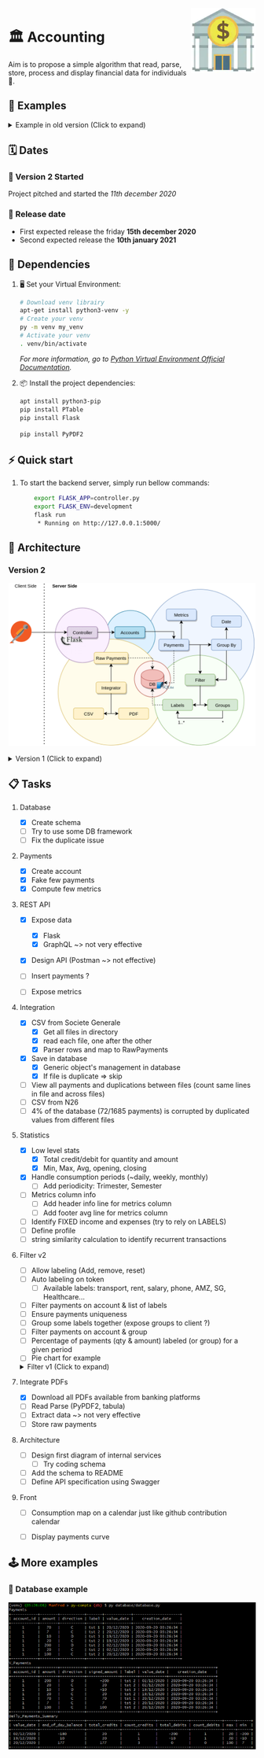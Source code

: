 <img src="img/logo.png" align="right" />

# :classical_building: Accounting 

Aim is to propose a simple algorithm that read, parse, store, process and display financial data for individuals :money_with_wings:.


## :tada: Examples

<details>
<summary>Example in old version (Click to expand)</summary>

![running main script](img/main.PNG)

</details>

## :spiral_calendar: Dates

### :rocket: Version 2 Started 
Project pitched and started the _11th december 2020_

### :dart: Release date 
- First expected release the friday **15th december 2020** 
- Second expected release the **10th january 2021** 


## :electric_plug: Dependencies
1. :desktop_computer: Set your Virtual Environment:

    ``` bash
    # Download venv librairy
    apt-get install python3-venv -y
    # Create your venv
    py -m venv my_venv
    # Activate your venv
    . venv/bin/activate
    ```
    
    _For more information, go to [Python Virtual Environment Official Documentation](https://docs.python.org/3/library/venv.html)._

1. :package: Install the project dependencies:

    ``` bash
    apt install python3-pip
    pip install PTable
    pip install Flask
   
	pip install PyPDF2
    ```


## :zap: Quick start

1. To start the backend server, simply run bellow commands:

	``` bash
		export FLASK_APP=controller.py
		export FLASK_ENV=development
		flask run
		 * Running on http://127.0.0.1:5000/
	```


## :art: Architecture

### Version 2
![Accounting Architecture](img/accounting_diagram.png)

<details>
<summary>Version 1 (Click to expand)</summary>

![Accounting Architecture](img/accounting_diagram_flat.png)
 
</details>


## :clipboard: Tasks

1. Database
	- [x] Create schema
	- [ ] Try to use some DB framework
	- [ ] Fix the duplicate issue
	
1. Payments
	- [x] Create account
	- [x] Fake few payments
	- [x] Compute few metrics
	  
1. REST API
	- [x] Expose data 
		- [x] Flask
		- [x] GraphQL ~> not very effective
	- [x] Design API (Postman ~> not effective)
	- [ ] Insert payments ?
	  
	- [ ] Expose metrics
	  
1. Integration
	- [x] CSV from Societe Generale
	  - [x] Get all files in directory
	  - [x] read each file, one after the other
	  - [x] Parser rows and map to RawPayments
	- [x] Save in database
		- [x] Generic object's management in database
		- [x] If file is duplicate => skip
	- [ ] View all payments and duplications between files (count same lines in file and across files)
	- [ ] CSV from N26
	- [ ] 4% of the database (72/1685 payments) is corrupted by duplicated values from different files

1. Statistics
	- [x] Low level stats
	  - [x] Total credit/debit for quantity and amount
	  - [x] Min, Max, Avg, opening, closing
	- [x] Handle consumption periods (~daily, weekly, monthly)
	  	- [ ] Add periodicity: Trimester, Semester
	- [ ] Metrics column info
		- [ ] Add header info line for metrics column
		- [ ] Add footer avg line for metrics column
	- [ ] Identify FIXED income and expenses (try to rely on LABELS)
	- [ ] Define profile
	- [ ] string similarity calculation to identify recurrent transactions 
	  
1. Filter v2
   - [ ] Allow labeling (Add, remove, reset)
   - [ ] Auto labeling on token 
	   - [ ] Available labels: transport, rent, salary, phone, AMZ, SG, Healthcare...
   - [ ] Filter payments on account & list of labels 
   - [ ] Ensure payments uniqueness
   - [ ] Group some labels together (expose groups to client ?) 
   - [ ] Filter payments on account & group
   - [ ] Percentage of payments (qty & amount) labeled (or group) for a given period
   - [ ] Pie chart for example
	
	<details>
	<summary>Filter v1 (Click to expand)</summary>
	
	1. Labels
		- [ ] Tag all payments 
		- [ ] Define groups based on tags
		- [ ] Create groups that matches perfectly one tag, multiple tags or other groups 
		- [ ] Apply metrics on groups
		- [ ] Allow enforced new tag for payment id
	
		- [ ] Count payments in groups
		- [ ] Count payments untagged 
		- [ ] Identify overlapping tags
		  
		- [ ] Auto labeling on rules
		- [ ] Endpoint for labeling
		- [ ] Create categories and pattern that fall in this category
			- [ ] Courses
			- [ ] Amazon
		- [ ] Can 2 categories share same payments ?
			- [ ] Need exclusive categories for global expenses pie-chart
			- [ ] and non-exclusive 

   </details>
	
1. Integrate PDFs
   - [x] Download all PDFs available from banking platforms
   - [ ] Read Parse (PyPDF2, tabula)
   - [ ] Extract data ~> not very effective
   - [ ] Store raw payments

1. Architecture
	- [ ] Design first diagram of internal services
	  - [ ] Try coding schema
	- [ ] Add the schema to README 
	- [ ] Define API specification using Swagger
   
1. Front
	- [ ] Consumption map on a calendar just like github contribution calendar
	- [ ] Display payments curve


## :joystick: More examples

### :floppy_disk: Database example 

![Database example](img/database_example.png)